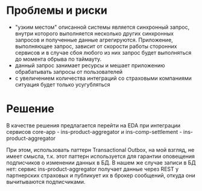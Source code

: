 # Проблемы и риски

- "узким местом" описанной системы является синхронный запрос, внутри которого выполняется несколько других синхронных запросов и полученные данные агрегируются. Приложение, выполняющее запрос, зависит от скорости работы сторонних сервисов и в случае сбоя любого из них запрос будет выполняться до момента обрыва по таймауту.
- данный запрос занимает ресурсы и мешает приложению обрабатывать запросы от пользователей
- с увеличением количества интеграций со страховыми компаниями ситуация будет только усугубляться

# Решение 
В качестве решения предлагается перейти на EDA при интеграции сервисов core-app - ins-product-aggregator  и ins-comp-settlement - ins-product-aggregator

При этом, использовать паттерн Transactional Outbox, на мой взгляд, не имеет смысла, т.к. этот паттерн используется для гарантии оповещения подписчиков о изменении данных в БД. В нашем же случае записи в БД нет: сервис ins-product-aggregator получает данные  через REST у партнерских страховых и публикует их в брокер сообщений, откуда они вычитываются подписчиками.

